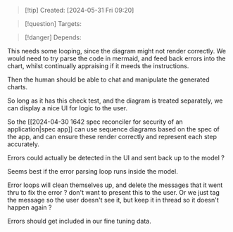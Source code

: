 
>[!tip] Created: [2024-05-31 Fri 09:20]

>[!question] Targets: 

>[!danger] Depends: 

This needs some looping, since the diagram might not render correctly.
We would need to try parse the code in mermaid, and feed back errors into the chart, whilst continually appraising if it meeds the instructions.

Then the human should be able to chat and manipulate the generated charts.

So long as it has this check test, and the diagram is treated separately, we can display a nice UI for logic to the user.

So the [[2024-04-30 1642 spec reconciler for security of an application|spec app]] can use sequence diagrams based on the spec of the app, and can ensure these render correctly and represent each step accurately.

Errors could actually be detected in the UI and sent back up to the model ?

Seems best if the error parsing loop runs inside the model.

Error loops will clean themselves up, and delete the messages that it went thru to fix the error ? don't want to present this to the user.  Or we just tag the message so the user doesn't see it, but keep it in thread so it doesn't happen again ?

Errors should get included in our fine tuning data.